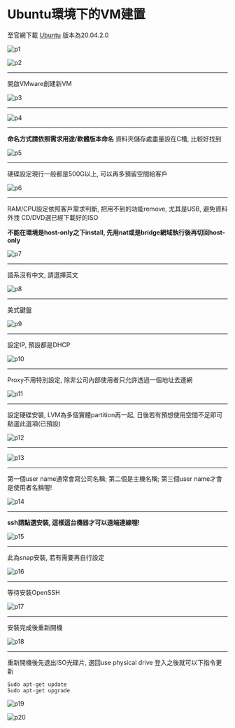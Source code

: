 # Ubuntu環境下的VM建置
至官網下載 [Ubuntu](https://www.ubuntu-tw.org/modules/tinyd0/) 版本為20.04.2.0

![p1](https://i.imgur.com/xfId4eo.png)

![p2](https://i.imgur.com/B0nIFOO.png)

-----

開啟VMware創建新VM

![p3](https://i.imgur.com/xj4vMIm.png)

------

![p4](https://i.imgur.com/Uc5CFLH.png)

------

**命名方式請依照需求用途/軟體版本命名**
資料夾儲存處盡量設在C槽, 比較好找到

![p5](https://i.imgur.com/2ioFOw8.png)

---

硬碟設定現行一般都是500G以上, 可以再多預留空間給客戶

![p6](https://i.imgur.com/J7bwf5E.png)

---

RAM/CPU設定依照客戶需求判斷, 把用不到的功能remove, 尤其是USB, 避免資料外洩
CD/DVD選已經下載好的ISO

**不能在環境是host-only之下install, 先用nat或是bridge網域執行後再切回host-only**

![p7](https://i.imgur.com/fmGwrdb.png)

---

語系沒有中文, 請選擇英文

![p8](https://i.imgur.com/ewNAnEp.png)

---

美式鍵盤

![p9](https://i.imgur.com/ZD0qa8F.png)

---

設定IP, 預設都是DHCP

![p10](https://i.imgur.com/yz74bxi.png)

---

Proxy不用特別設定, 除非公司內部使用者只允許透過一個地址去連網

![p11](https://i.imgur.com/EpClKbt.png)

---

設定硬碟安裝, LVM為多個實體partition再一起, 日後若有預想使用空間不足即可點選此選項(已預設)

![p12](https://i.imgur.com/3d0ShKO.png)

---

![p13](https://i.imgur.com/2yYyA2x.png)

---

第一個user name通常會寫公司名稱;
第二個是主機名稱;
第三個user name才會是使用者名稱喔!

![p14](https://i.imgur.com/8dnL3I9.png)

---

**ssh請點選安裝, 這樣這台機器才可以遠端連線喔!**

![p15](https://i.imgur.com/04uwAtm.png)

---

此為snap安裝, 若有需要再自行設定

![p16](https://i.imgur.com/gX1S8VK.png)

---

等待安裝OpenSSH

![p17](https://i.imgur.com/P7xMxYP.png)

---

安裝完成後重新開機

![p18](https://i.imgur.com/1rnskdD.png)

---

重新開機後先退出ISO光碟片, 選回use physical drive
登入之後就可以下指令更新
```
Sudo apt-get update
Sudo apt-get upgrade
```

![p19](https://i.imgur.com/BV5dOF8.png)

![p20](https://i.imgur.com/xgXb5vs.png)
